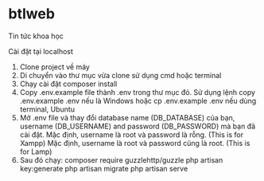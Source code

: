 # btlweb
Tin tức khoa học

Cài đặt tại localhost
1. Clone project về máy
2. Di chuyển vào thư mục vừa clone sử dụng cmd hoặc terminal
3. Chạy cài đặt composer install
4. Copy .env.example file thành .env trong thư mục đó. 
Sử dụng lệnh copy .env.example .env nếu là Windows hoặc cp .env.example .env nếu dùng terminal, Ubuntu
5. Mở .env file và thay đổi database name (DB_DATABASE) của bạn, username (DB_USERNAME) and password (DB_PASSWORD) mà bạn đã cài đặt. 
Mặc định, username là root và password là rỗng. (This is for Xampp) 
Mặc định, username là root và password cũng là root. (This is for Lamp)
6. Sau đó chạy: 
  composer require guzzlehttp/guzzle
  php artisan key:generate
  php artisan migrate
  php artisan serve
